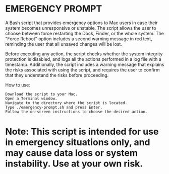 # EMERGENCY PROMPT

A Bash script that provides emergency options to Mac users in case their system becomes unresponsive or unstable. The script allows the user to choose between force restarting the Dock, Finder, or the whole system. The "Force Reboot" option includes a second warning message in red text, reminding the user that all unsaved changes will be lost.

Before executing any action, the script checks whether the system integrity protection is disabled, and logs all the actions performed in a log file with a timestamp. Additionally, the script includes a warning message that explains the risks associated with using the script, and requires the user to confirm that they understand the risks before proceeding.

How to use:

    Download the script to your Mac.
    Open a Terminal window.
    Navigate to the directory where the script is located.
    Type ./emergency-prompt.sh and press Enter.
    Follow the on-screen instructions to choose the desired action.

# Note: This script is intended for use in emergency situations only, and may cause data loss or system instability. Use at your own risk.
